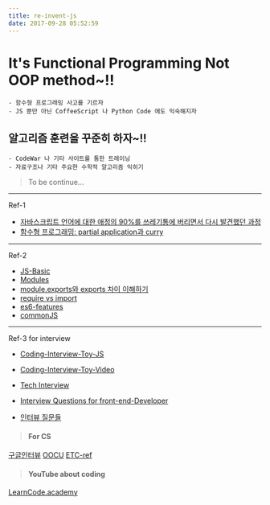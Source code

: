 ```yaml
---
title: re-invent-js
date: 2017-09-28 05:52:59
---
```


It's Functional Programming Not OOP method~!!
=====
	- 함수형 프로그래밍 사고를 기르자
	- JS 뿐만 아닌 CoffeeScript 나 Python Code 에도 익숙해지자

## 알고리즘 훈련을 꾸준히 하자~!!
	- CodeWar 나 기타 사이트를 통한 트레이닝
	- 자료구조나 기타 주요한 수학적 알고리즘 익히기


> To be continue...

---
Ref-1
- [자바스크립트 언어에 대한 애정의 90%를 쓰레기통에 버리면서 다시 발견했던 과정](https://rhostem.github.io/posts/2017-09-how-i-rediscovered-my-love-for-java-script-after-throwing-90-of-it-in-the-trash/)
- [함수형 프로그래밍: partial application과 curry](https://rhostem.github.io/posts/2017-04-20-curry-and-partial-application/)

---
Ref-2 
- [JS-Basic](https://www.codecademy.com/articles/bwa-javascript-reference)
- [Modules](https://www.codecademy.com/courses/intermediate-javascript-modules/lessons/modules/exercises/review?action=lesson_resume&program_content_id=f76141681ae1fe73defa7f1003aa5dcc&program_id=6b0a63280379cf8f3763afb1fccd186e)
- [module.exports와 exports 차이 이해하기](https://jongmin92.github.io/2016/08/25/Node/module-exports_exports/)
- [require vs import](https://hackernoon.com/import-export-default-require-commandjs-javascript-nodejs-es6-vs-cheatsheet-different-tutorial-example-5a321738b50f/)
- [es6-features](http://es6-features.org/#BlockScopedVariables)
- [commonJS](http://programmingsummaries.tistory.com/321)

- - -

Ref-3 for interview
- [Coding-Interview-Toy-JS](https://github.com/chan48/CtCI-6th-Edition-JavaScript-interview)

- [Coding-Interview-Toy-Video](https://www.youtube.com/user/TheEasyoung/playlists)

- [Tech Interview](https://github.com/chan48/Interview_Question_for_Beginner-2)

- [Interview Questions for front-end-Developer](http://www.thatjsdude.com/interview/index.html)

- [인터뷰 질문들](https://github.com/chan48/Interview-Front-end-Developer-Questions-1/tree/master/Translations/Korean)

> #### For CS
	
[구글인터뷰](https://github.com/chan48/interview-coding-university-4/blob/master/translations/README-ko.md#recursion)
[OOCU](https://github.com/chan48/computer-science-interview/blob/master/extras/courses.md)
[ETC-ref](https://github.com/mission-peace/interview/wiki)
	
> #### YouTube about coding

[LearnCode.academy](https://www.youtube.com/user/learncodeacademy)



